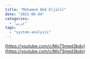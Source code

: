 ```yaml
---
title: "Mohamed Abd Eljalil"
date: "2021-06-04"
categories:
  - "عربي"
tags:
  - "system-analysis"
---
```


[https://youtube.com/c/Mo73med3bdo](https://youtube.com/c/Mo73med3bdo)
